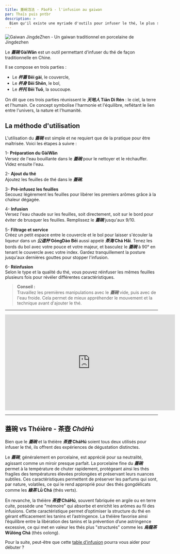 ```yaml
---
title: 蓋碗泡法 - PàoFǎ - l'infusion au gaiwan
par: Thaïs puis pntbr
description: >
  Bien qu'il existe une myriade d'outils pour infuser le thé, le plus simple, et peut-être le plus élégant, est le **_蓋碗_**.
---
```


![Gaiwan JingdeZhen - Un gaiwan traditionnel en porcelaine de Jingdezhen](/assets/media/gaiwan-paofa_jingdezhen.jpg)

Le **_蓋碗_ GàiWǎn** est un outil permettant d'infuser du thé de façon traditionnelle en Chine.

Il se compose en trois parties :

- Le **_杯蓋_ Bēi gài**, le couvercle,
- Le **_杯身_ Bēi Shēn**, le bol,
- Le **_杯托_ Bēi Tuō**, la soucoupe.

On dit que ces trois parties réunissent le **_天地人_ Tiān Dì Rén** : le ciel, la terre et l'humain.
Ce concept symbolise l'harmonie et l'équilibre, reflétant le lien entre l'univers, la nature et l'humanité.

## La méthode d'utilisation

L'utilisation du **_蓋碗_** est simple et ne requiert que de la pratique pour être maîtrisée. Voici les étapes à suivre :

1- **Préparation du GàiWǎn**  
   Versez de l'eau bouillante dans le **_蓋碗_** pour le nettoyer et le réchauffer. Videz ensuite l'eau.

2- **Ajout du thé**  
   Ajoutez les feuilles de thé dans le **_蓋碗_**.

3- **Pré-infusez les feuilles**  
   Secouez légèrement les feuilles pour libérer les premiers arômes grâce à la chaleur dégagée.

4- **Infusion**  
   Versez l'eau chaude sur les feuilles, soit directement, soit sur le bord pour éviter de brusquer les feuilles. Remplissez le **_蓋碗_** jusqu'aux 9/10.

5- **Filtrage et service**  
   Créez un petit espace entre le couvercle et le bol pour laisser s'écouler la liqueur dans un **_公道杯_ GōngDào Bēi** aussi appelé **_茶海_ Chá Hǎi**.
   Tenez les bords du bol avec votre pouce et votre majeur, et basculez le **_蓋碗_** à 90° en tenant le couvercle avec votre index.
   Gardez tranquillement la posture jusqu'aux dernières gouttes pour stopper l'infusion.

6- **Réinfusion**  
   Selon le type et la qualité du thé, vous pouvez réinfuser les mêmes feuilles plusieurs fois pour révéler différentes caractéristiques.

> **Conseil :**  
> Travaillez les premières manipulations avec le **_蓋碗_** vide, puis avec de l'eau froide. Cela permet de mieux appréhender le mouvement et la technique avant d'ajouter le thé.

---

<iframe width="560" height="315" src="https://www.youtube.com/embed/qOmDIB7o2So" frameborder="0" allow="accelerometer; autoplay; encrypted-media; gyroscope; picture-in-picture" allowfullscreen></iframe>
  
---

## 蓋碗 vs Théière - 茶壺 _CháHú_

Bien que le **_蓋碗_** et la théière **_茶壺_ CháHú** soient tous deux utilisés pour infuser le thé,
ils offrent des expériences de dégustation distinctes.

Le **_蓋碗_**, généralement en porcelaine, est apprécié pour sa neutralité, agissant comme un miroir presque parfait.
La porcelaine fine du **_蓋碗_** permet à la température de chuter rapidement, protégeant ainsi les thés fragiles des températures élevées prolongées et préservant leurs nuances subtiles.
Ces caractéristiques permettent de préserver les parfums qui sont, par nature, volatiles, ce qui le rend approprié pour des thés gongdélicats comme les **_綠茶_ Lǜ Chá** (thés verts).

En revanche, la théière **_茶壺_ CháHú**, souvent fabriquée en argile ou en terre cuite, possède une "mémoire" qui absorbe et enrichit les arômes au fil des infusions.
Cette caractéristique permet d’optimiser la structure du thé en gérant efficacement les tanins et l’astringence. La théière favorise ainsi l’équilibre entre la libération des tanins et la prévention d’une astringence excessive,
ce qui met en valeur les thés plus "structurés" comme les **_烏龍茶_ Wūlóng Chá** (thés oolong).

Pour la suite, peut-être que cette [table d'infusion](../base/table-d-infusion) pourra vous aider pour débuter ?
